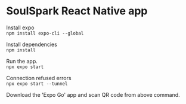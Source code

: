 # SoulSpark React Native app
Install expo \
`npm install expo-cli --global`

Install dependencies \
`npm install`

Run the app.  \
`npx expo start`

Connection refused errors \
`npx expo start --tunnel`

Download the 'Expo Go' app and scan QR code from above command.